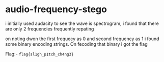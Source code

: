 # audio-frequency-stego

i initially used audacity to see the wave is spectrogram, i found that there are only 2 frequencies frequently repating

on noting dwon the first frequecy as 0 and second frequency as 1 i found some binary encoding strings. On fecoding that binary i got the flag

Flag:- ``flag{sl1gh_p1tch_ch4ng3}``
